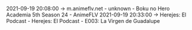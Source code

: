 2021-09-19 20:08:00 -> m.animeflv.net - unknown - Boku no Hero Academia 5th Season 24 - AnimeFLV
2021-09-19 20:33:00 -> Herejes: El Podcast - Herejes: El Podcast - E003: La Virgen de Guadalupe
